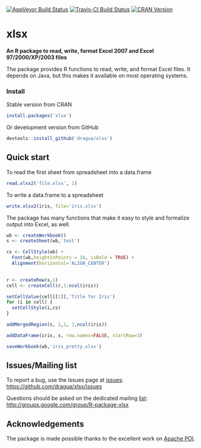 [![AppVeyor Build Status](https://ci.appveyor.com/api/projects/status/github/colearendt/xlsx?branch=master&svg=true)](https://ci.appveyor.com/project/colearendt/xlsx)
[![Travis-CI Build Status](https://travis-ci.org/colearendt/xlsx.svg?branch=master)](https://travis-ci.org/colearendt/xlsx)
[![CRAN Version](http://www.r-pkg.org/badges/version-last-release/xlsx)](https://cran.r-project.org/web/packages/xlsx/index.html)

xlsx
========

**An R package to read, write, format Excel 2007 and Excel 97/2000/XP/2003 files**

The package provides R functions to read, write, and format Excel files.  It depends 
on Java, but this makes it available on most operating systems. 

### Install

Stable version from CRAN

```r
install.packages('xlsx')
```

Or development version from GitHub

```r
devtools::install_github('dragua/xlsx')
```

## Quick start

To read the first sheet from spreadsheet into a data.frame 

```r
read.xlsx2('file.xlsx', 1)
```
To write a data.frame to a spreadsheet 
```r
write.xlsx2(iris, file='iris.xlsx')
```

The package has many functions that make it easy to style and
formalize output into Excel, as well.

```r
wb <- createWorkbook()
s <- createSheet(wb,'test')

cs <- CellStyle(wb) + 
  Font(wb,heightInPoints = 16, isBold = TRUE) +
  Alignment(horizontal='ALIGN_CENTER')
  

r <- createRow(s,1)
cell <- createCell(r,1:ncol(iris))

setCellValue(cell[[1]],'Title for Iris')
for (i in cell) {
  setCellStyle(i,cs)
}

addMergedRegion(s, 1,1, 1,ncol(iris))

addDataFrame(iris, s, row.names=FALSE, startRow=3)

saveWorkbook(wb,'iris_pretty.xlsx')
```

## Issues/Mailing list

To report a bug, use the Issues page at 
[issues](https://github.com/dragua/xlsx/issues): https://github.com/dragua/xlsx/issues

Questions should be asked on the dedicated mailing
[list](http://groups.google.com/group/R-package-xlsx): http://groups.google.com/group/R-package-xlsx

## Acknowledgements

The package is made possible thanks to the excellent
work on [Apache POI](https://poi.apache.org/spreadsheet/index.html).

